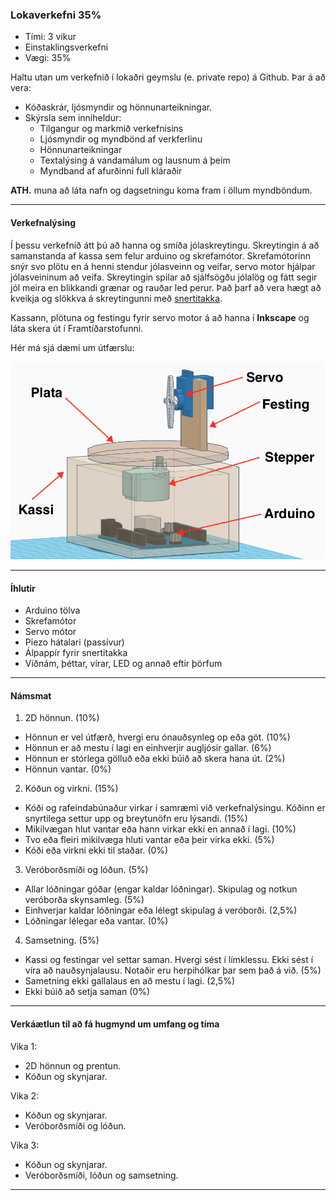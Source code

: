 ### Lokaverkefni 35%

- Tími: 3 vikur
- Einstaklingsverkefni
- Vægi: 35%

Haltu utan um verkefnið í lokaðri geymslu (e. private repo) á Github. Þar á að vera:
- Kóðaskrár, ljósmyndir og hönnunarteikningar.
- Skýrsla sem inniheldur:
  - Tilgangur og markmið verkefnisins
  - Ljósmyndir og myndbönd af verkferlinu 
  - Hönnunarteikningar
  - Textalýsing á vandamálum og lausnum á þeim
  - Myndband af afurðinni full kláraðir

**ATH.** muna að láta nafn og dagsetningu koma fram í öllum myndböndum.

---

#### Verkefnalýsing

Í þessu verkefnið átt þú að hanna og smíða jólaskreytingu. Skreytingin á að samanstanda af kassa sem felur arduino og skrefamótor. Skrefamótorinn snýr svo plötu en á henni stendur jólasveinn og veifar, servo motor hjálpar jólasveininum að veifa. Skreytingin spilar að sjálfsögðu jólalög og fátt segir jól meira en blikkandi grænar og rauðar led perur. Það þarf að vera hægt að kveikja og slökkva á skreytingunni með [snertitakka](https://www.tinkercad.com/learn/overview/ONY3E9VISCC2VBZ).

Kassann, plötuna og festingu fyrir servo motor á að hanna í **Inkscape** og láta skera út í Framtíðarstofunni.

Hér má sjá dæmi um útfærslu:

![Dæmi um útfærslu](https://raw.githubusercontent.com/VESM2VT/H20/master/Myndir/Lokaverkefni_h20.png)

---
#### Íhlutir

- Arduino tölva
- Skrefamótor
- Servo mótor
- Piezo hátalari (passívur)
- Álpappír fyrir snertitakka
- Viðnám, þéttar, vírar, LED og annað eftir þörfum

---

#### Námsmat

1. 2D hönnun.  (10%)
  - Hönnun er vel útfærð, hvergi eru ónauðsynleg op eða göt. (10%)
  - Hönnun er að mestu í lagi en einhverjir augljósir gallar. (6%)
  - Hönnun er stórlega gölluð eða ekki búið að skera hana út. (2%)
  - Hönnun vantar. (0%)
2. Kóðun og virkni. (15%)
  - Kóði og rafeindabúnaður virkar í samræmi við verkefnalýsingu. Kóðinn er snyrtilega settur upp og breytunöfn eru lýsandi. (15%)
  - Mikilvægan hlut vantar eða hann virkar ekki en annað í lagi. (10%)
  - Tvo eða fleiri mikilvæga hluti vantar eða þeir virka ekki. (5%)
  - Kóði eða virkni ekki til staðar. (0%)
3. Veróborðsmíði og lóðun. (5%)
  - Allar lóðningar góðar (engar kaldar lóðningar). Skipulag og notkun veróborða skynsamleg. (5%)
  - Einhverjar kaldar lóðningar eða lélegt skipulag á veróborði. (2,5%)
  - Lóðningar lélegar eða vantar. (0%)
4. Samsetning. (5%)
  - Kassi og festingar vel settar saman. Hvergi sést í límklessu. Ekki sést í víra að nauðsynjalausu. Notaðir eru herpihólkar þar sem það á við. (5%)
  - Sametning ekki gallalaus en að mestu í lagi. (2,5%)
  - Ekki búið að setja saman (0%)

---

#### Verkáætlun til að fá hugmynd um umfang og tíma

Vika 1:

- 2D hönnun og prentun.
- Kóðun og skynjarar.

Vika 2:

- Kóðun og skynjarar.
- Veróborðsmíði og lóðun.

Vika 3:

- Kóðun og skynjarar.
- Veróborðsmíði, lóðun og samsetning. 

---

